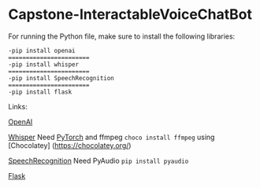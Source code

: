 # Capstone-InteractableVoiceChatBot
For running the Python file, make sure to install the following libraries:
```
-pip install openai
=======================
-pip install whisper
=======================
-pip install SpeechRecognition
=======================
-pip install flask
```
Links:

[OpenAI](https://github.com/openai/openai-python)

[Whisper](https://github.com/openai/whisper)
Need [PyTorch](https://pytorch.org/get-started/locally/)
and ffmpeg ```choco install ffmpeg``` using [Chocolatey] (https://chocolatey.org/)

[SpeechRecognition](https://github.com/Uberi/speech_recognition)
Need PyAudio ```pip install pyaudio```

[Flask](https://flask.palletsprojects.com/en/2.3.x/installation/)
